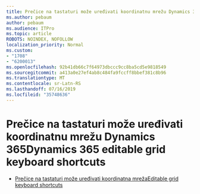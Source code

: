 ```yaml
---
title: Prečice na tastaturi može uređivati koordinatnu mrežu Dynamics 365
ms.author: pebaum
author: pebaum
ms.audience: ITPro
ms.topic: article
ROBOTS: NOINDEX, NOFOLLOW
localization_priority: Normal
ms.custom:
- "1708"
- "6200013"
ms.openlocfilehash: 92b41db66c7f64973dbccc9cc8ba5cd5e9818549
ms.sourcegitcommit: a413a0e27ef4ab8c484fa9fccff8bbef381c8b96
ms.translationtype: MT
ms.contentlocale: sr-Latn-RS
ms.lasthandoff: 07/16/2019
ms.locfileid: "35748636"
---
```

# <a name="dynamics-365-editable-grid-keyboard-shortcuts"></a><span data-ttu-id="78f70-102">Prečice na tastaturi može uređivati koordinatnu mrežu Dynamics 365</span><span class="sxs-lookup"><span data-stu-id="78f70-102">Dynamics 365 editable grid keyboard shortcuts</span></span>

* [<span data-ttu-id="78f70-103">Prečice na tastaturi može uređivati koordinatna mreža</span><span class="sxs-lookup"><span data-stu-id="78f70-103">Editable grid keyboard shortcuts</span></span>](https://docs.microsoft.com/dynamics365/customer-engagement/basics/keyboard-shortcuts#editable-grids-views)

